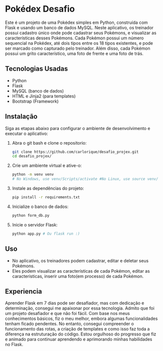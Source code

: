 # Pokédex Desafio

Este é um projeto de uma Pokédex simples em Python, construída com Flask e usando um banco de dados MySQL. Neste aplicativo, os treinador possui cadastro único onde pode cadastrar seus Pokémons, e visualizar as características desses Pokémons. Cada Pokémon possui um número sequencial na Pokédex, até dois tipos entre os 18 tipos existentes, e pode ser marcado como capturado pelo treinador. Além disso, cada Pokémon possui um grito característico, uma foto de frente e uma foto de trás.

## Tecnologias Usadas

- Python
- Flask
- MySQL (banco de dados)
- HTML e Jinja2 (para templates)
- Bootstrap (Framework)

## Instalação

Siga as etapas abaixo para configurar o ambiente de desenvolvimento e executar o aplicativo:

1. Abra o git bash e clone o repositorio:

   ```bash
   git clone https://github.com/carlorique/desafio_projex.git
   cd desafio_projex/
2. Crie um ambiente virtual e ative-o:
   ```bash
   python -m venv venv
   # No Windows, use venv/Scripts/activate #No Linux, use source venv/bin/activate
3. Instale as dependências do projeto:
   ```bash
   pip install -r requirements.txt
4. Inicialize o banco de dados:
   ```bash
   python form_db.py
5. Inicie o servidor Flask:
   ```bash
   python app.py # Ou flask run :)
   
## Uso
- No aplicativo, os treinadores podem cadastrar, editar e deletar seus Pokémons.
- Eles podem visualizar as características de cada Pokémon, editar as caracteristicas, inserir uma foto(em processo) de cada Pokémon.

## Experiencia 

Aprender Flask em 7 dias pode ser desafiador, mas com dedicação e determinação, consegui me apaixonar por essa tecnologia. Admito que foi um projeto desafiador e que não foi fácil. Com base nos meus conhecimentos básicos, fiz o meu melhor, embora algumas funcionalidades tenham ficado pendentes. No entanto, consegui compreender o funcionamento das rotas, a criação de templates e como isso faz toda a diferença na estruturação do código. Estou orgulhoso do progresso que fiz e animado para continuar aprendendo e aprimorando minhas habilidades no Flask.
